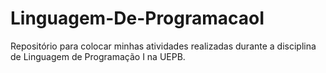 # Linguagem-De-ProgramacaoI
Repositório para colocar minhas atividades realizadas durante a disciplina de Linguagem de Programação I na UEPB.
